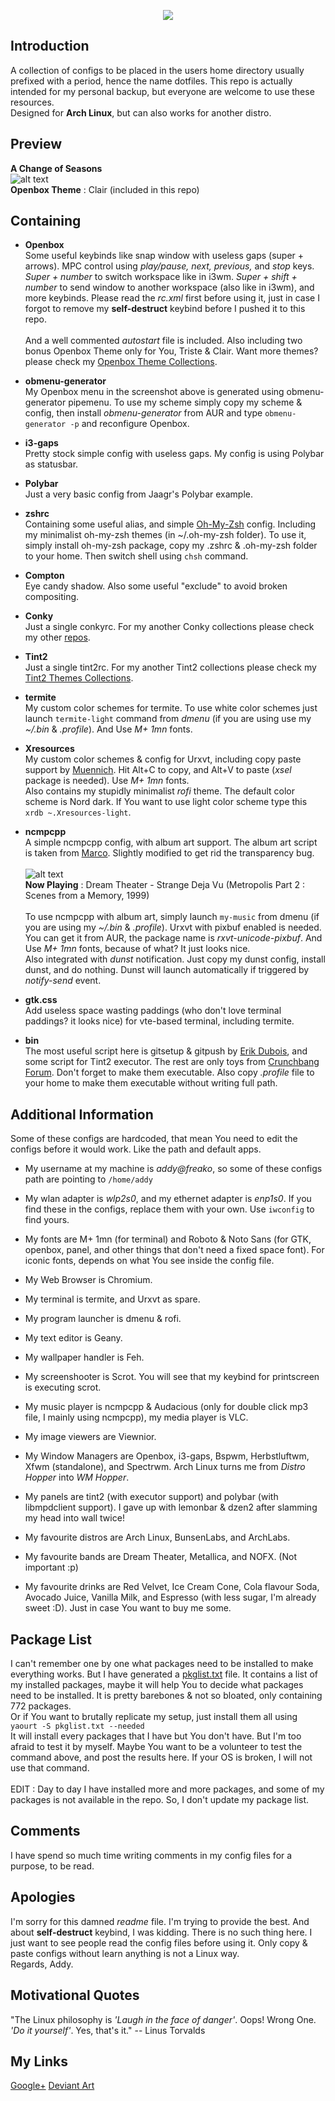 <p align="center">
<a name="top" href="https://github.com/addy-dclxvi/almighty-dotfiles/"><img src="https://raw.githubusercontent.com/addy-dclxvi/almighty-dotfiles/master/header.png"></a>
</p>

## Introduction
A collection of configs to be placed in the users home directory usually prefixed with a period, hence the name dotfiles.
This repo is actually intended for my personal backup, but everyone are welcome to use these resources. <br />
Designed for **Arch Linux**, but can also works for another distro.

## Preview
**A Change of Seasons** <br />
![alt text](https://raw.githubusercontent.com/addy-dclxvi/almighty-dotfiles/master/preview.jpg) <br />
**Openbox Theme** : Clair (included in this repo)

## Containing
- **Openbox** <br /> Some useful keybinds like snap window with useless gaps (super + arrows). MPC control using *play/pause, next, previous,* and *stop* keys. *Super + number* to switch workspace like in i3wm.
*Super + shift + number* to send window to another workspace (also like in i3wm), and more keybinds. Please read the *rc.xml* first before using it, just in case I forgot to remove my **self-destruct** keybind before I pushed it to this repo. <br /> <br />
And a well commented *autostart* file is included. Also including two bonus Openbox Theme only for You, Triste & Clair. Want more themes? please check my [Openbox Theme Collections](https://github.com/addy-dclxvi/Openbox-Theme-Collections).

- **obmenu-generator** <br /> My Openbox menu in the screenshot above is generated using obmenu-generator pipemenu. To use my scheme simply copy my scheme & config, then install *obmenu-generator* from AUR and type ```obmenu-generator -p``` and reconfigure Openbox.

- **i3-gaps** <br /> Pretty stock simple config with useless gaps. My config is using Polybar as statusbar.

- **Polybar** <br /> Just a very basic config from Jaagr's Polybar example.
  
- **zshrc** <br /> Containing some useful alias, and simple [Oh-My-Zsh](https://aur.archlinux.org/packages/oh-my-zsh-git) config. Including my minimalist oh-my-zsh themes (in ~/.oh-my-zsh folder).
To use it, simply install oh-my-zsh package, copy my .zshrc & .oh-my-zsh folder to your home. Then switch shell using ```chsh``` command.
  
- **Compton** <br /> Eye candy shadow. Also some useful "exclude" to avoid broken compositing.

- **Conky** <br /> Just a single conkyrc. For my another Conky collections please check my other [repos](https://github.com/addy-dclxvi?tab=repositories).

- **Tint2** <br /> Just a single tint2rc. For my another Tint2 collections please check my [Tint2 Themes Collections](https://github.com/addy-dclxvi/Tint2-Theme-Collections).

- **termite** <br /> My custom color schemes for termite. To use white color schemes just launch ```termite-light``` command from *dmenu* (if you are using use my *~/.bin* & *.profile*). And Use *M+ 1mn* fonts.

- **Xresources** <br /> My custom color schemes & config for Urxvt, including copy paste support by [Muennich](https://github.com/muennich/urxvt-perls). Hit Alt+C to copy, and Alt+V to paste (*xsel* package is needed). Use *M+ 1mn* fonts.<br />
Also contains my stupidly minimalist *rofi* theme. The default color scheme is Nord dark. If You want to use light color scheme type this ```xrdb ~.Xresources-light```.

- **ncmpcpp** <br /> A simple ncmpcpp config, with album art support. The album art script is taken from [Marco](https://marcocheung.wordpress.com/). Slightly modified to get rid the transparency bug. <br /> <br />
![alt text](https://raw.githubusercontent.com/addy-dclxvi/almighty-dotfiles/master/preview2.png) <br />
**Now Playing** : Dream Theater - Strange Deja Vu (Metropolis Part 2 : Scenes from a Memory, 1999) <br /> <br />
To use ncmpcpp with album art, simply launch ```my-music``` from dmenu (if you are using my *~/.bin* & *.profile*). Urxvt with pixbuf enabled is needed. You can get it from AUR, the package name is *rxvt-unicode-pixbuf*. And Use *M+ 1mn* fonts, because of what? It just looks nice. <br />
Also integrated with *dunst* notification. Just copy my dunst config, install dunst, and do nothing. Dunst will launch automatically if triggered by *notify-send* event.

- **gtk.css** <br /> Add useless space wasting paddings (who don't love terminal paddings? it looks nice) for vte-based terminal, including termite.

- **bin** <br /> The most useful script here is gitsetup & gitpush by [Erik Dubois](http://erikdubois.be/quick-easy-way-set-personal-github-repository), and some script for Tint2 executor.
The rest are only toys from [Crunchbang Forum](https://crunchbang.org/forums/viewtopic.php?id=13645). Don't forget to make them executable. Also copy *.profile* file to your home to make them executable without writing full path.

## Additional Information
Some of these configs are hardcoded, that mean You need to edit the configs before it would work. Like the path and default apps.
- My username at my machine is *addy@freako*, so some of these configs path are pointing to ```/home/addy``` 

- My wlan adapter is *wlp2s0*, and my ethernet adapter is *enp1s0*. If you find these in the configs, replace them with your own. Use ```iwconfig``` to find yours. 

- My fonts are M+ 1mn (for terminal) and Roboto & Noto Sans (for GTK, openbox, panel, and other things that don't need a fixed space font). For iconic fonts, depends on what You see inside the config file. 

- My Web Browser is Chromium.

- My terminal is termite, and Urxvt as spare.

- My program launcher is dmenu & rofi.

- My text editor is Geany.

- My wallpaper handler is Feh.

- My screenshooter is Scrot. You will see that my keybind for printscreen is executing scrot.

- My music player is ncmpcpp & Audacious (only for double click mp3 file, I mainly using ncmpcpp), my media player is VLC.

- My image viewers are Viewnior.

- My Window Managers are Openbox, i3-gaps, Bspwm, Herbstluftwm, Xfwm (standalone), and Spectrwm. Arch Linux turns me from *Distro Hopper* into *WM Hopper*.

- My panels are tint2 (with executor support) and polybar (with libmpdclient support). I gave up with lemonbar & dzen2 after slamming my head into wall twice!

- My favourite distros are Arch Linux, BunsenLabs, and ArchLabs.

- My favourite bands are Dream Theater, Metallica, and NOFX. (Not important :p)

- My favourite drinks are Red Velvet, Ice Cream Cone, Cola flavour Soda, Avocado Juice, Vanilla Milk, and Espresso (with less sugar, I'm already sweet :D). Just in case You want to buy me some.

## Package List
I can't remember one by one what packages need to be installed to make everything works.
But I have generated a [pkglist.txt](https://github.com/addy-dclxvi/almighty-dotfiles/blob/master/pkglist.txt) file. It contains a list of my installed packages, maybe it will help You to decide what packages need to be installed.
It is pretty barebones & not so bloated, only containing 772 packages. <br />
Or if You want to brutally replicate my setup, just install them all using ```yaourt -S pkglist.txt --needed```  <br />
It will install every packages that I have but You don't have. But I'm too afraid to test it by myself. Maybe You want to be a volunteer to test the command above, and post the results here. If your OS is broken, I will not use that command. <br /> <br />
EDIT : Day to day I have installed more and more packages, and some of my packages is not available in the repo. So, I don't update my package list.

## Comments
I have spend so much time writing comments in my config files for a purpose, to be read.

## Apologies
I'm sorry for this damned *readme* file. I'm trying to provide the best. And about **self-destruct** keybind, I was kidding. There is no such thing here. I just want to see people read the config files before using it.
Only copy & paste configs without learn anything is not a Linux way. <br />
Regards, Addy.

## Motivational Quotes
"The Linux philosophy is *'Laugh in the face of danger'*. Oops! Wrong One. *'Do it yourself'*. Yes, that's it." -- Linus Torvalds

## My Links
[Google+](https://plus.google.com/+AdhiPambudi)
[Deviant Art](http://addy-dclxvi.deviantart.com/)
